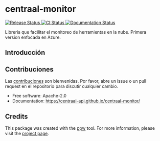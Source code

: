 # centraal-monitor



<a href="https://pypi.python.org/pypi/centraal-monitor">
    <img src="https://img.shields.io/pypi/v/centraal-monitor.svg"
        alt = "Release Status">
</a>

<a href="https://github.com/centraal-api/centraal-monitor/actions">
    <img src="https://github.com/centraal-api/centraal-monitor/actions/workflows/dev.yml/badge.svg?branch=release" alt="CI Status">
</a>

<a href="https://centraal-api.github.io/centraal-monitor/">
    <img src="https://img.shields.io/website/https/centraal-api.github.io/centraal-monitor/index.html.svg?label=docs&down_message=unavailable&up_message=available" alt="Documentation Status">
</a>

Libreria que facilitar el monitoreo de herramientas en la nube. Primera version enfocada en Azure.


## **Introducción**



## **Contribuciones**

Las [contribuciones](./CONTRIBUTING.md) son bienvenidas. Por favor, abre un issue o un pull request en el repositorio para discutir cualquier cambio.

* Free software: Apache-2.0
* Documentation: <https://centraal-api.github.io/centraal-monitor/>


## Credits

This package was created with the [ppw](https://zillionare.github.io/python-project-wizard) tool. For more information, please visit the [project page](https://zillionare.github.io/python-project-wizard/).


